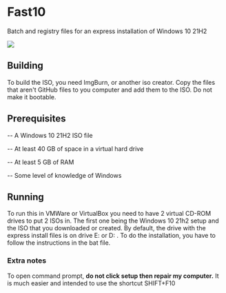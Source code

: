 # Fast10
 Batch and registry files for an express installation of Windows 10 21H2
 
 ![](https://img.shields.io/github/downloads/EnZon3/Fast10/total?color=blue&label=total%20downloads)
 
 ## Building
 
 To build the ISO, you need ImgBurn, or another iso creator. Copy the files that aren't GitHub files to you computer and add them to the ISO. Do not make it bootable.
 
 ## Prerequisites
 
 -- A Windows 10 21H2 ISO file
 
 -- At least 40 GB of space in a virtual hard drive
 
 -- At least 5 GB of RAM
 
 -- Some level of knowledge of Windows
 
 
 ## Running
 
 To run this in VMWare or VirtualBox you need to have 2 virtual CD-ROM drives to put 2 ISOs in. The first one being the Windows 10 21h2 setup and the ISO that you downloaded or created. By default, the drive with the express install files is on drive E: or D: . To do the installation, you have to follow the instructions in the bat file. 
 
 ### Extra notes

To open command prompt, **do not click setup then repair my computer.** It is much easier and intended to use the shortcut SHIFT+F10
